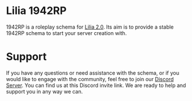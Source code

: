# Lilia 1942RP
 
1942RP is a roleplay schema for [Lilia 2.0](https://github.com/bleonheart/Lilia). Its aim is to provide a stable 1942RP schema to start your server creation with.

# Support

If you have any questions or need assistance with the schema, or if you would like to engage with the community, feel free to join our [Discord Server](https://discord.gg/52MSnh39vw). You can find us at this Discord invite link. We are ready to help and support you in any way we can.
